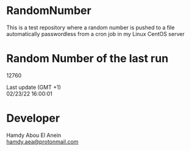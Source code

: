# RandomNumber    
This is a test repository where a random number is pushed to a file automatically passwordless from a cron job in my Linux CentOS server    
# Random Number of the last run   
12760
      
Last update (GMT +1)    
02/23/22 16:00:01
# Developer    
Hamdy Abou El Anein   
hamdy.aea@protonmail.com
